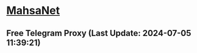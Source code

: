 
# [MahsaNet](https://t.me/mahsa_net)
## Free Telegram Proxy (Last Update: 2024-07-05 11:39:21)

    